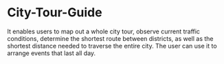 # City-Tour-Guide
It enables users to map out a whole city tour, observe current traffic conditions, determine the shortest route between districts, as well as the shortest distance needed to traverse the entire city. The user can use it to arrange events that last all day.

